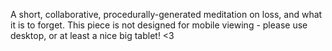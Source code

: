 A short, collaborative, procedurally-generated meditation on loss, and what it is to forget.  This piece is not designed for mobile viewing - please use desktop, or at least a nice big tablet! <3
